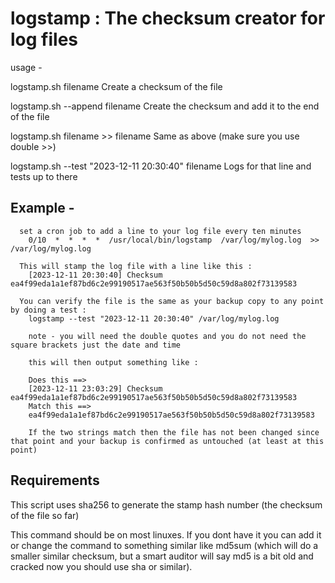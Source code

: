 # logstamp : The checksum creator for log files

  usage -

  logstamp.sh filename                                  Create a checksum of the file

  logstamp.sh --append filename                         Create the checksum and add it to the end of the file

  logstamp.sh filename >> filename                      Same as above (make sure you use double >>)

  logstamp.sh --test "2023-12-11 20:30:40" filename     Logs for that line and tests up to there




##    Example -
  
      set a cron job to add a line to your log file every ten minutes
        0/10  *  *  *  *  /usr/local/bin/logstamp  /var/log/mylog.log  >> /var/log/mylog.log
  
      This will stamp the log file with a line like this :
        [2023-12-11 20:30:40] Checksum ea4f99eda1a1ef87bd6c2e99190517ae563f50b50b5d50c59d8a802f73139583
  
      You can verify the file is the same as your backup copy to any point by doing a test :
        logstamp --test "2023-12-11 20:30:40" /var/log/mylog.log
  
        note - you will need the double quotes and you do not need the square brackets just the date and time
  
        this will then output something like :
  
        Does this ==>
        [2023-12-11 23:03:29] Checksum ea4f99eda1a1ef87bd6c2e99190517ae563f50b50b5d50c59d8a802f73139583
        Match this ==>
        ea4f99eda1a1ef87bd6c2e99190517ae563f50b50b5d50c59d8a802f73139583
  
        If the two strings match then the file has not been changed since that point and your backup is confirmed as untouched (at least at this point)


## Requirements

This script uses sha256 to generate the stamp hash number (the checksum of the file so far)

This command should be on most linuxes.  If you dont have it you can add it or change the command to something similar like md5sum 
(which will do a smaller similar checksum, but a smart auditor will say md5 is a bit old and cracked now you should use sha or similar).

